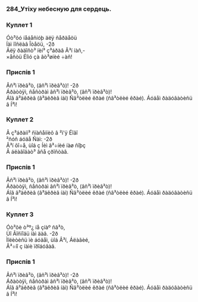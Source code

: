 ### 284_Утіху небесную для сердець.
### Куплет 1
Óò³õó íåáåñíóþ äëÿ ñåðäåöü<br/>Íàì ïîñëàâ Îòåöü, -2ð<br/>Äëÿ ðàäîñò³ íèí³ ç³áðàâ Â³í íàñ,-<br/>×åñòü Éîìó çà âò³øíèé ÷àñ!
### Приспів 1
Âñ³ì ïðèâ³ò, (âñ³ì ïðèâ³ò)! -2ð <br/>Áðàòòÿì, ñåñòðàì âñ³ì ïðèâ³ò, (âñ³ì ïðèâ³ò)!<br/>Áîã â³äêðèâ (â³äêðèâ íàì) Ñâ³òëèé êðàé (ñâ³òëèé êðàé). Áóäåì ðàäóâàòèñü â Í³ì!
### Куплет 2
Â ç³áðàíí³ ñïàñåííèõ â ²ì'ÿ Éîãî <br/>²ñóñ áóäå Ñàì: -2ð<br/>Â³í õî÷å, ùîá ç Íèì â³÷íèé íàø ñîþç<br/>Â áëàãîäàò³ âñå çðîñòàâ.
### Приспів 1
Âñ³ì ïðèâ³ò, (âñ³ì ïðèâ³ò)! -2ð <br/>Áðàòòÿì, ñåñòðàì âñ³ì ïðèâ³ò, (âñ³ì ïðèâ³ò)!<br/>Áîã â³äêðèâ (â³äêðèâ íàì) Ñâ³òëèé êðàé (ñâ³òëèé êðàé). Áóäåì ðàäóâàòèñü â Í³ì!
### Куплет 3
Óò³õè ò³º¿ íå çíàº ñâ³ò,<br/>Ùî Ãîñïîäü íàì äàâ. -2ð<br/>Ìîëèòèñü ìè áóäåì, ùîá Â³í, Áëàãèé,<br/>Â³÷íî ç íàìè ïðîáóâàâ.
### Приспів 1
Âñ³ì ïðèâ³ò, (âñ³ì ïðèâ³ò)! -2ð <br/>Áðàòòÿì, ñåñòðàì âñ³ì ïðèâ³ò, (âñ³ì ïðèâ³ò)!<br/>Áîã â³äêðèâ (â³äêðèâ íàì) Ñâ³òëèé êðàé (ñâ³òëèé êðàé). Áóäåì ðàäóâàòèñü â Í³ì!

